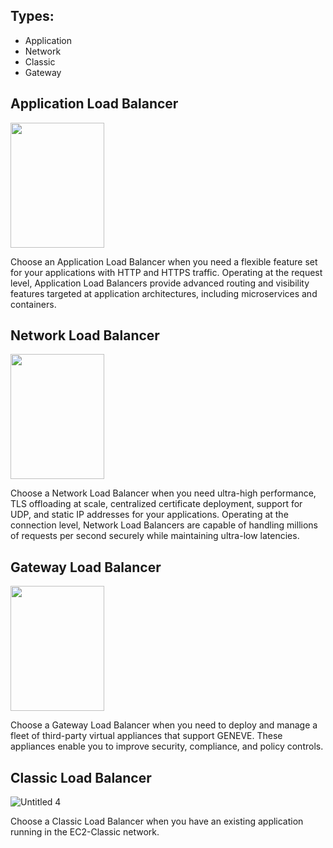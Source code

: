 ## Types: 
- Application
- Network
- Classic
- Gateway

## Application Load Balancer

<img src="https://user-images.githubusercontent.com/79608549/208427967-08a5b9c6-5975-4ff1-9070-43259ae6905b.jpg" width="150" height="200">


Choose an Application Load Balancer when you need a flexible feature set for your applications with HTTP and HTTPS traffic. Operating at the request level, Application Load Balancers provide advanced routing and visibility features targeted at application architectures, including microservices and containers.

## Network Load Balancer

<img src="https://user-images.githubusercontent.com/79608549/208428004-f3696455-6d91-4ae3-8028-f45c262b2141.jpg" width="150" height="200">


Choose a Network Load Balancer when you need ultra-high performance, TLS offloading at scale, centralized certificate deployment, support for UDP, and static IP addresses for your applications. Operating at the connection level, Network Load Balancers are capable of handling millions of requests per second securely while maintaining ultra-low latencies.

## Gateway Load Balancer

<img src="https://user-images.githubusercontent.com/79608549/208428036-7a9735f3-e313-4667-9484-a147d661f440.jpg" width="150" height="200">

Choose a Gateway Load Balancer when you need to deploy and manage a fleet of third-party virtual appliances that support GENEVE. These appliances enable you to improve security, compliance, and policy controls.

## Classic Load Balancer
![Untitled 4](https://user-images.githubusercontent.com/79608549/208428070-f409e437-0168-40c6-a66c-35be176ff133.jpg)


Choose a Classic Load Balancer when you have an existing application running in the EC2-Classic network.
